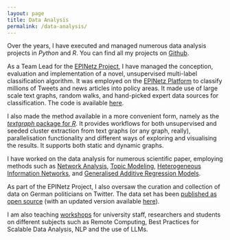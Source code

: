 ```yaml
---
layout: page
title: Data Analysis
permalink: /data-analysis/
---
```


Over the years, I have executed and managed numerous data analysis projects in _Python_ and _R_. You can find all my projects on [Github](https://github.com/TimBMK).

As a Team Lead for the [EPINetz Project](https://epinetz.de/), I have managed the conception, evaluation and implementation of a novel, unsupervised multi-label classification algorithm. It was employed on the [EPINetz Platform](https://app.epinetz.de/) to classify millions of Tweets and news articles into policy areas. It made use of large scale text graphs, random walks, and hand-picked expert data sources for classification. The code is available [here](https://github.com/TimBMK/EPINetz-Policy-Parser).

I also made the method available in a more convenient form, namely as the [_textgraph_ package for _R_](https://github.com/TimBMK/textgraph). It provides workflows for both unsupervised and seeded cluster extraction from text graphs (or any graph, really), parallelisation functionality and different ways of exploring and visualising the results. It supports both static and dynamic graphs.

I have worked on the data analysis for numerous scientific paper, employing methods such as [Network Analysis](https://doi.org/10.17645/mac.v8i4.3164), [Topic Modeling](https://doi.org/10.34669/wi.wjds/2.2.5), [Heterogeneous Information Networks](https://doi.org/10.3389/fsoc.2022.884640), and [Generalised Additive Regression Models](https://doi.org/10.18442/041). 

As part of the EPINetz Project, I also oversaw the curation and collection of data on German politicians on Twitter. The data set has been [published as open source](https://doi.org/10.1007/s11615-022-00405-7) (with an updated version available [here](https://doi.org/10.7802/2609)).

I am also teaching [workshops](/workshops/) for university staff, researchers and students on different subjects such as Remote Computing, Best Practices for Scalable Data Analysis, NLP and the use of LLMs.